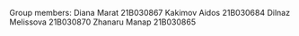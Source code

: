 Group members:
Diana Marat 21B030867
Kakimov Aidos 21B030684
Dilnaz Melissova 21B030870
Zhanaru Manap 21B030865
